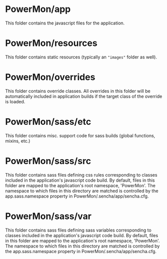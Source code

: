 # PowerMon/app

This folder contains the javascript files for the application.

# PowerMon/resources

This folder contains static resources (typically an `"images"` folder as well).

# PowerMon/overrides

This folder contains override classes. All overrides in this folder will be 
automatically included in application builds if the target class of the override
is loaded.

# PowerMon/sass/etc

This folder contains misc. support code for sass builds (global functions, 
mixins, etc.)

# PowerMon/sass/src

This folder contains sass files defining css rules corresponding to classes
included in the application's javascript code build.  By default, files in this 
folder are mapped to the application's root namespace, 'PowerMon'. The
namespace to which files in this directory are matched is controlled by the
app.sass.namespace property in PowerMon/.sencha/app/sencha.cfg. 

# PowerMon/sass/var

This folder contains sass files defining sass variables corresponding to classes
included in the application's javascript code build.  By default, files in this 
folder are mapped to the application's root namespace, 'PowerMon'. The
namespace to which files in this directory are matched is controlled by the
app.sass.namespace property in PowerMon/.sencha/app/sencha.cfg. 

